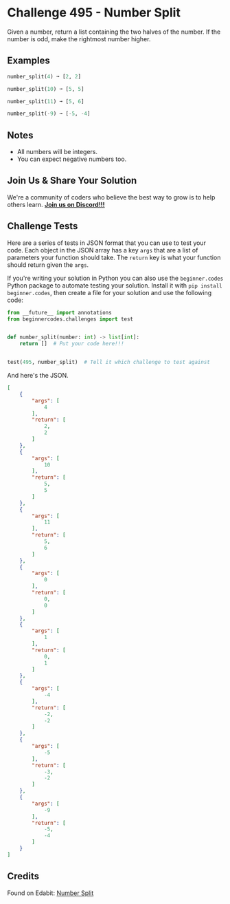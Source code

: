 # Challenge 495 - Number Split

Given a number, return a list containing the two halves of the number. If the number is odd, make the rightmost number higher.

## Examples
```python
number_split(4) ➞ [2, 2]

number_split(10) ➞ [5, 5]

number_split(11) ➞ [5, 6]

number_split(-9) ➞ [-5, -4]
```
## Notes

- All numbers will be integers.
- You can expect negative numbers too.

## Join Us & Share Your Solution

We're a community of coders who believe the best way to grow is to help others learn. **[Join us on Discord!!!](https://discord.gg/sfHykntuGy)**

## Challenge Tests

Here are a series of tests in JSON format that you can use to test your code. Each object in the JSON array has a key `args` that are a list of parameters your function should take. The `return` key is what your function should return given the `args`. 

If you're writing your solution in Python you can also use the `beginner.codes` Python package to automate testing your solution. Install it with `pip install beginner.codes`, then create a file for your solution and use the following code:
```python
from __future__ import annotations
from beginnercodes.challenges import test


def number_split(number: int) -> list[int]:
    return []  # Put your code here!!!


test(495, number_split)  # Tell it which challenge to test against
```
And here's the JSON.
```json
[
    {
        "args": [
            4
        ],
        "return": [
            2,
            2
        ]
    },
    {
        "args": [
            10
        ],
        "return": [
            5,
            5
        ]
    },
    {
        "args": [
            11
        ],
        "return": [
            5,
            6
        ]
    },
    {
        "args": [
            0
        ],
        "return": [
            0,
            0
        ]
    },
    {
        "args": [
            1
        ],
        "return": [
            0,
            1
        ]
    },
    {
        "args": [
            -4
        ],
        "return": [
            -2,
            -2
        ]
    },
    {
        "args": [
            -5
        ],
        "return": [
            -3,
            -2
        ]
    },
    {
        "args": [
            -9
        ],
        "return": [
            -5,
            -4
        ]
    }
]
```
## Credits

Found on Edabit: [Number Split](https://edabit.com/challenge/9f3Mi6vHNcm8vRcSh)
